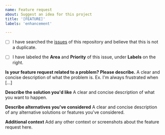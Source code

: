 ```yaml
---
name: Feature request
about: Suggest an idea for this project
title: '[FEATURE]'
labels: 'enhancement'

---
```


- [ ] I have searched the [issues](https://github.com/coatk1/GH_Training/issues) of this repository and believe that this is not a duplicate.

- [ ] I have labeled the **Area** and **Priority** of this issue, under **Labels** on the right.

**Is your feature request related to a problem? Please describe.**
A clear and concise description of what the problem is. Ex. I'm always frustrated when [...]

**Describe the solution you'd like**
A clear and concise description of what you want to happen.

**Describe alternatives you've considered**
A clear and concise description of any alternative solutions or features you've considered.

**Additional context**
Add any other context or screenshots about the feature request here.
